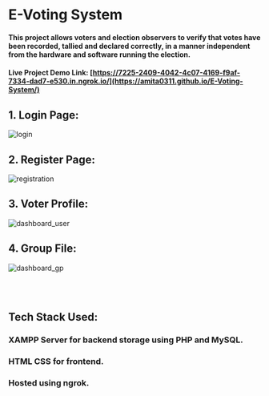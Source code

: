 # E-Voting System
#### This project allows voters and election observers to verify that votes have been recorded, tallied and declared correctly, in a manner independent from the hardware and software running the election.
#### Live Project Demo Link: [https://7225-2409-4042-4c07-4169-f9af-7334-dad7-e530.in.ngrok.io/](https://amita0311.github.io/E-Voting-System/)
## 1. Login Page:
![login](https://user-images.githubusercontent.com/84595079/220560309-02688452-0070-4470-9718-daa32819601c.png)
## 2. Register Page:
![registration](https://user-images.githubusercontent.com/84595079/220560741-e5740688-c95e-49c4-b59a-9641514df69f.png)
## 3. Voter Profile:
![dashboard_user](https://user-images.githubusercontent.com/84595079/220560112-90e5b5b9-a5a9-4564-bea4-ace640038c5c.png)
## 4. Group File:
![dashboard_gp](https://user-images.githubusercontent.com/84595079/220559571-24476581-ea52-47ec-83eb-73817278e658.png)

<br>
<br>
<h2>Tech Stack Used: </h2>
<h3>
XAMPP Server for backend storage using PHP and MySQL.
</h3>
<h3>
HTML CSS for frontend.
</h3>
<h3>
Hosted using ngrok.
</h3>
